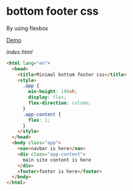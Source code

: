 # bottom footer css
By using flexbox

[Demo](https://daggerok.github.io/html-footer/)

_index.html_

```html
<html lang="en">
  <head>
    <title>Minimal bottom footer css</title>
    <style>
      .app {
        min-height: 100vh;
        display: flex;
        flex-direction: column;
      } 
      .app-content {
        flex: 1;
      }
    </style>
  </head>
  <body class="app">
    <nav>navbar is here</nav>
    <div class="app-content">
      main site content is here
    </div>
    <footer>footer is here</footer>
  </body>
</html>
```

